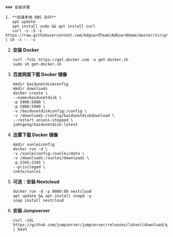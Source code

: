     ### 安装步骤
    
    1. **加速本地 DNS 访问**
       apt update
       apt install sudo && apt install curl
       curl -s -S -L https://raw.githubusercontent.com/AdguardTeam/AdGuardHome/master/scripts/install.sh | sh -s -- -v
    

2.  **安装 Docker**
    
        curl -fsSL https://get.docker.com -o get-docker.sh    
        sudo sh get-docker.sh
        
    
3.  **百度网盘下载 Docker 镜像**
        
        mkdir baidunetdiskconfig
        mkdir downloads  
        docker create \
        --name=baidunetdisk \
        -p 5800:5800 \
        -p 5900:5900 \
        -v /baidunetdiskconfig:/config \
        -v /downloads:/config/baidunetdiskdownload \
        --restart unless-stopped \
        johngong/baidunetdisk:latest
        
    
4.  **迅雷下载 Docker 镜像**
       
        mkdir xunleiconfig    
        docker run -d \
        -v /xunleiconfig:/xunlei/data \
        -v /downloads:/xunlei/downloads \
        -p 2345:2345 \
        --privileged \
        cnk3x/xunlei
        
    
5.  **可选：安装 Nextcloud**
    
        docker run -d -p 8080:80 nextcloud
        apt update && apt install snapd -y
        snap install nextcloud
        
    
6.  **安装 Jumpserver**
    
        curl -sSL https://github.com/jumpserver/jumpserver/releases/latest/download/quick_start.sh | bash